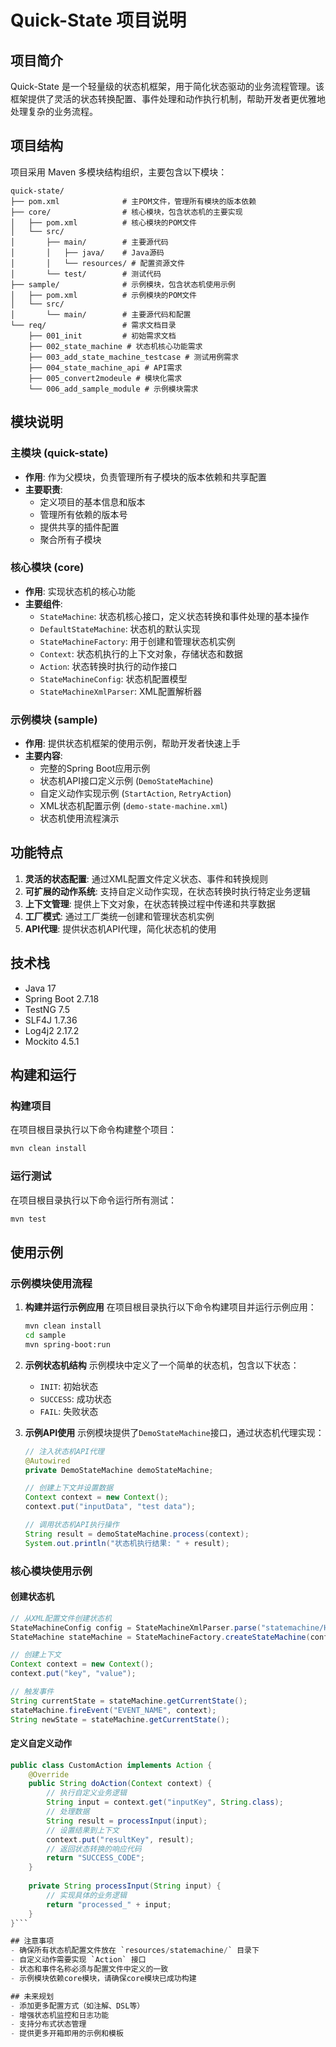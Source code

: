 # Quick-State 项目说明

## 项目简介
Quick-State 是一个轻量级的状态机框架，用于简化状态驱动的业务流程管理。该框架提供了灵活的状态转换配置、事件处理和动作执行机制，帮助开发者更优雅地处理复杂的业务流程。

## 项目结构
项目采用 Maven 多模块结构组织，主要包含以下模块：

```
quick-state/
├── pom.xml              # 主POM文件，管理所有模块的版本依赖
├── core/                # 核心模块，包含状态机的主要实现
│   ├── pom.xml          # 核心模块的POM文件
│   └── src/
│       ├── main/        # 主要源代码
│       │   ├── java/    # Java源码
│       │   └── resources/ # 配置资源文件
│       └── test/        # 测试代码
├── sample/              # 示例模块，包含状态机使用示例
│   ├── pom.xml          # 示例模块的POM文件
│   └── src/
│       └── main/        # 主要源代码和配置
└── req/                 # 需求文档目录
    ├── 001_init         # 初始需求文档
    ├── 002_state_machine # 状态机核心功能需求
    ├── 003_add_state_machine_testcase # 测试用例需求
    ├── 004_state_machine_api # API需求
    ├── 005_convert2modeule # 模块化需求
    └── 006_add_sample_module # 示例模块需求
```

## 模块说明

### 主模块 (quick-state)
- **作用**: 作为父模块，负责管理所有子模块的版本依赖和共享配置
- **主要职责**: 
  - 定义项目的基本信息和版本
  - 管理所有依赖的版本号
  - 提供共享的插件配置
  - 聚合所有子模块

### 核心模块 (core)
- **作用**: 实现状态机的核心功能
- **主要组件**: 
  - `StateMachine`: 状态机核心接口，定义状态转换和事件处理的基本操作
  - `DefaultStateMachine`: 状态机的默认实现
  - `StateMachineFactory`: 用于创建和管理状态机实例
  - `Context`: 状态机执行的上下文对象，存储状态和数据
  - `Action`: 状态转换时执行的动作接口
  - `StateMachineConfig`: 状态机配置模型
  - `StateMachineXmlParser`: XML配置解析器

### 示例模块 (sample)
- **作用**: 提供状态机框架的使用示例，帮助开发者快速上手
- **主要内容**: 
  - 完整的Spring Boot应用示例
  - 状态机API接口定义示例 (`DemoStateMachine`)
  - 自定义动作实现示例 (`StartAction`, `RetryAction`)
  - XML状态机配置示例 (`demo-state-machine.xml`)
  - 状态机使用流程演示

## 功能特点

1. **灵活的状态配置**: 通过XML配置文件定义状态、事件和转换规则
2. **可扩展的动作系统**: 支持自定义动作实现，在状态转换时执行特定业务逻辑
3. **上下文管理**: 提供上下文对象，在状态转换过程中传递和共享数据
4. **工厂模式**: 通过工厂类统一创建和管理状态机实例
5. **API代理**: 提供状态机API代理，简化状态机的使用

## 技术栈
- Java 17
- Spring Boot 2.7.18
- TestNG 7.5
- SLF4J 1.7.36
- Log4j2 2.17.2
- Mockito 4.5.1

## 构建和运行

### 构建项目
在项目根目录执行以下命令构建整个项目：

```bash
mvn clean install
```

### 运行测试
在项目根目录执行以下命令运行所有测试：

```bash
mvn test
```

## 使用示例

### 示例模块使用流程

1. **构建并运行示例应用**
   在项目根目录执行以下命令构建项目并运行示例应用：
   
   ```bash
   mvn clean install
   cd sample
   mvn spring-boot:run
   ```

2. **示例状态机结构**
   示例模块中定义了一个简单的状态机，包含以下状态：
   - `INIT`: 初始状态
   - `SUCCESS`: 成功状态
   - `FAIL`: 失败状态

3. **示例API使用**
   示例模块提供了`DemoStateMachine`接口，通过状态机代理实现：
   
   ```java
   // 注入状态机API代理
   @Autowired
   private DemoStateMachine demoStateMachine;
   
   // 创建上下文并设置数据
   Context context = new Context();
   context.put("inputData", "test data");
   
   // 调用状态机API执行操作
   String result = demoStateMachine.process(context);
   System.out.println("状态机执行结果: " + result);
   ```

### 核心模块使用示例

#### 创建状态机

```java
// 从XML配置文件创建状态机
StateMachineConfig config = StateMachineXmlParser.parse("statemachine/HelloworldStateDefine.xml");
StateMachine stateMachine = StateMachineFactory.createStateMachine(config);

// 创建上下文
Context context = new Context();
context.put("key", "value");

// 触发事件
String currentState = stateMachine.getCurrentState();
stateMachine.fireEvent("EVENT_NAME", context);
String newState = stateMachine.getCurrentState();
```

#### 定义自定义动作

```java
public class CustomAction implements Action {
    @Override
    public String doAction(Context context) {
        // 执行自定义业务逻辑
        String input = context.get("inputKey", String.class);
        // 处理数据
        String result = processInput(input);
        // 设置结果到上下文
        context.put("resultKey", result);
        // 返回状态转换的响应代码
        return "SUCCESS_CODE";
    }
    
    private String processInput(String input) {
        // 实现具体的业务逻辑
        return "processed_" + input;
    }
}```

## 注意事项
- 确保所有状态机配置文件放在 `resources/statemachine/` 目录下
- 自定义动作需要实现 `Action` 接口
- 状态和事件名称必须与配置文件中定义的一致
- 示例模块依赖core模块，请确保core模块已成功构建

## 未来规划
- 添加更多配置方式（如注解、DSL等）
- 增强状态机监控和日志功能
- 支持分布式状态管理
- 提供更多开箱即用的示例和模板